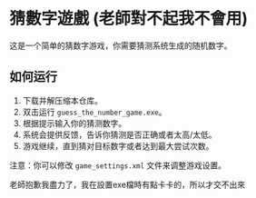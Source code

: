 # 猜數字遊戲 (老師對不起我不會用)

这是一个简单的猜数字游戏，你需要猜测系统生成的随机数字。

## 如何运行

1. 下载并解压缩本仓库。
2. 双击运行 `guess_the_number_game.exe`。
3. 根据提示输入你的猜测数字。
4. 系统会提供反馈，告诉你猜测是否正确或者太高/太低。
5. 游戏继续，直到猜对目标数字或者达到最大尝试次数。

注意：你可以修改 `game_settings.xml` 文件来调整游戏设置。

老師抱歉我盡力了，我在設置exe檔時有點卡卡的，所以才交不出來
